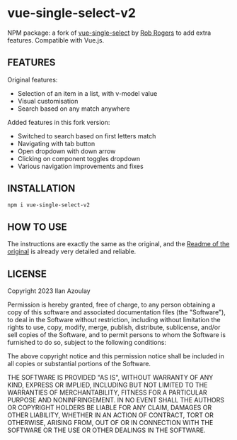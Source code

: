 # vue-single-select-v2
NPM package: a fork of [vue-single-select](https://github.com/robrogers3/vue-single-select/blob/master/src/VueSingleSelect.vue) by [Rob Rogers](https://github.com/robrogers3) to add extra features.
Compatible with Vue.js.



## FEATURES
Original features: 
- Selection of an item in a list, with v-model value
- Visual customisation
- Search based on any match anywhere

Added features in this fork version:
- Switched to search based on first letters match
- Navigating with tab button
- Open dropdown with down arrow
- Clicking on component toggles dropdown
- Various navigation improvements and fixes


## INSTALLATION

```bash
npm i vue-single-select-v2
```

## HOW TO USE

The instructions are exactly the same as the original, and the [Readme of the original](https://github.com/robrogers3/vue-single-select/blob/master/README.md) is already very detailed and reliable.

## LICENSE

Copyright 2023 Ilan Azoulay

Permission is hereby granted, free of charge, to any person obtaining a copy of this software and associated documentation files (the "Software"), 
to deal in the Software without restriction, including without limitation the rights to use, copy, modify, merge, publish, distribute, sublicense, 
and/or sell copies of the Software, and to permit persons to whom the Software is furnished to do so, subject to the following conditions:

The above copyright notice and this permission notice shall be included in all copies or substantial portions of the Software.

THE SOFTWARE IS PROVIDED "AS IS", WITHOUT WARRANTY OF ANY KIND, EXPRESS OR IMPLIED, INCLUDING BUT NOT LIMITED TO THE WARRANTIES OF MERCHANTABILITY, 
FITNESS FOR A PARTICULAR PURPOSE AND NONINFRINGEMENT. IN NO EVENT SHALL THE AUTHORS OR COPYRIGHT HOLDERS BE LIABLE FOR ANY CLAIM, DAMAGES OR OTHER LIABILITY, 
WHETHER IN AN ACTION OF CONTRACT, TORT OR OTHERWISE, ARISING FROM, OUT OF OR IN CONNECTION WITH THE SOFTWARE OR THE USE OR OTHER DEALINGS IN THE SOFTWARE.
